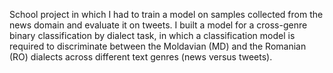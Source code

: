 School project in which I had to train a model on samples collected from the news domain and evaluate it on tweets. I built a model for a cross-genre binary classification by dialect task, in which a classification model is required to discriminate between the Moldavian (MD) and the Romanian (RO) dialects across different text genres (news versus tweets).
